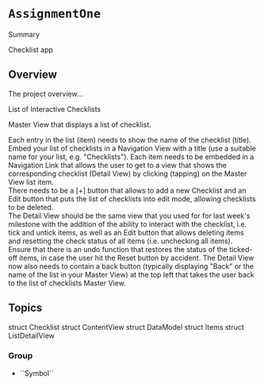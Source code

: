# ``AssignmentOne``

<!--@START_MENU_TOKEN@-->Summary<!--@END_MENU_TOKEN@-->

Checklist app

## Overview

The project overview...

List of Interactive Checklists

Master View that displays a list of checklist. 

Each entry in the list (item) needs to show the name of the checklist (title).   
Embed your list of checklists in a Navigation View with a title (use a suitable name for your list, e.g. "Checklists"). 
Each item needs to be embedded in a Navigation Link that allows the user to get to a view that shows the corresponding checklist (Detail View) by clicking (tapping) on the Master View list item.  
There needs to be a [+] button that allows to add a new Checklist and an 
Edit button that puts the list of checklists into edit mode, allowing checklists to be deleted.   
The Detail View should be the same view that you used for for last week's milestone with the addition of the ability to interact with the checklist, i.e. tick and untick items, 
as well as an Edit button that allows deleting items and 
resetting the check status of all items (i.e. unchecking all items).  
Ensure that there is an undo function that restores the status of the ticked-off items, in case the user hit the Reset button by accident. 
The Detail View now also needs to contain a back button (typically displaying "Back" or the name of the list in your Master View) at the top left that takes the user back to the list of checklists Master View.  

## Topics

struct Checklist
struct ContentView
struct DataModel
struct Items
struct ListDetailView

### <!--@START_MENU_TOKEN@-->Group<!--@END_MENU_TOKEN@-->

- <!--@START_MENU_TOKEN@-->``Symbol``<!--@END_MENU_TOKEN@-->

